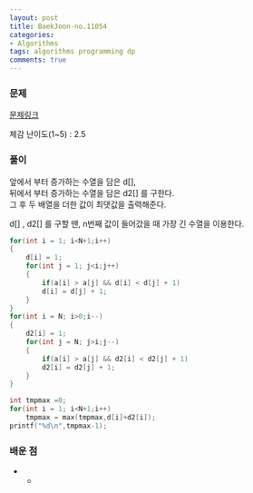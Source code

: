 ```yaml
---
layout: post
title: BaekJoon-no.11054
categories:
- Algorithms
tags: algorithms programming dp
comments: true
---
```


### 문제

[문제링크](https://www.acmicpc.net/problem/11054)

체감 난이도(1~5) : 2.5

### 풀이

앞에서 부터 증가하는 수열을 담은 d[],  
뒤에서 부터 증가하는 수열을 담은 d2[] 를 구한다.  
그 후 두 배열을 더한 값이 최댓값을 출력해준다.  

d[] , d2[] 를 구할 땐, n번째 값이 들어갔을 때 가장 긴 수열을 이용한다.  

```c
for(int i = 1; i<N+1;i++)
{   
	d[i] = 1;
	for(int j = 1; j<i;j++)
	{
		if(a[i] > a[j] && d[i] < d[j] + 1)
		d[i] = d[j] + 1;
	}
}   
for(int i = N; i>0;i--)
{   
	d2[i] = 1;
	for(int j = N; j>i;j--)
	{
		if(a[i] > a[j] && d2[i] < d2[j] + 1)
		d2[i] = d2[j] + 1;
	}
}   

int tmpmax =0; 
for(int i = 1; i<N+1;i++)
	tmpmax = max(tmpmax,d[i]+d2[i]);
printf("%d\n",tmpmax-1);
```

### 배운 점

- -
